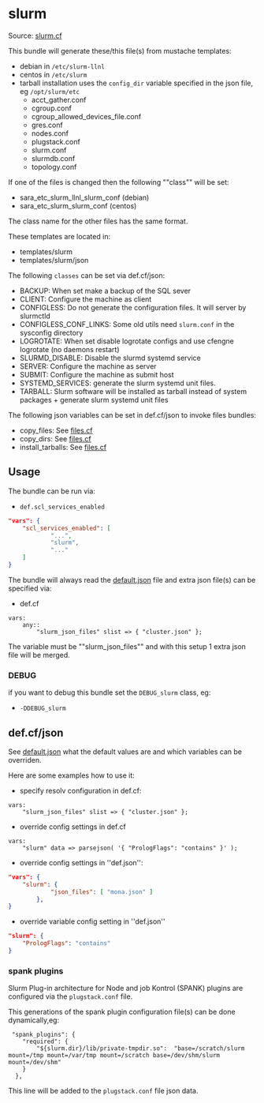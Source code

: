 
# slurm

Source: [slurm.cf](/services/slurm.cf)

This bundle will generate these/this file(s) from mustache templates:
 * debian in `/etc/slurm-llnl`
 * centos in `/etc/slurm`
 * tarball installation uses the `config_dir` variable specified in the json file, eg `/opt/slurm/etc`
    * acct_gather.conf
    * cgroup.conf
    * cgroup_allowed_devices_file.conf
    * gres.conf
    * nodes.conf
    * plugstack.conf
    * slurm.conf
    * slurmdb.conf
    * topology.conf

If one of the files is changed then the following ""class"" will be set:
 * sara_etc_slurm_llnl_slurm_conf (debian)
 * sara_etc_slurm_slurm_conf (centos)

The class name for the other files has the same format.

These templates are located in:
 * templates/slurm
 * templates/slurm/json

The following `classes` can be set via def.cf/json:
 * BACKUP: When set make a backup of the SQL sever
 * CLIENT: Configure the machine as client
 * CONFIGLESS: Do not generate the configuration files. It will server by slurmctld
 * CONFIGLESS_CONF_LINKS: Some old utils need `slurm.conf` in the sysconfig directory
 * LOGROTATE: When set disable logrotate configs and use cfengne logrotate (no daemons restart)
 * SLURMD_DISABLE: Disable the slurmd systemd service
 * SERVER: Configure the machine as server
 * SUBMIT: Configure the machine as submit host
 * SYSTEMD_SERVICES: generate the slurm systemd unit files.
 * TARBALL: Slurm software will be installed as tarball instead of system packages + generate slurm systemd unit files

The following json variables can be set in def.cf/json to  invoke files bundles:
 * copy_files: See [files.cf](/masterfiles/lib/scl/files.cf)
 * copy_dirs: See [files.cf](/masterfiles/lib/scl/files.cf)
 * install_tarballs: See [files.cf](/masterfiles/lib/scl/files.cf)

## Usage

The bundle can be run via:
 * `def.scl_services_enabled`
```json
"vars": {
    "scl_services_enabled": [
            "...",
            "slurm",
            "..."
    ]
}
```

The bundle will always read the [default.json](/templates/slurm/json/default.json) file
and extra json file(s) can be specified via:
 * def.cf
```
vars:
    any::
        "slurm_json_files" slist => { "cluster.json" };
```

The variable must be ""slurm_json_files"" and with this setup 1 extra json file will be merged.

### DEBUG

if you want to debug this bundle set the `DEBUG_slurm` class, eg:
 * `-DDEBUG_slurm`

## def.cf/json

See [default.json](/templates/slurm/json/default.json) what the default values are and
which variables can be overriden.

Here are some examples how to use it:
 * specify resolv configuration in def.cf:
```
vars:
    "slurm_json_files" slist => { "cluster.json" };
```

 * override config settings in def.cf
```
vars:
    "slurm" data => parsejson( '{ "PrologFlags": "contains" }' );
```

 * override config settings in ''def.json'':
```json
"vars": {
    "slurm": {
            "json_files": [ "mona.json" ]
        },
}
```

 * override variable config setting in ''def.json''
```json
"slurm": {
    "PrologFlags": "contains"
}
```

### spank plugins

Slurm Plug-in architecture for Node and job Kontrol (SPANK)
plugins are configured via the `plugstack.conf` file.

This generations of the spank plugin configuration file(s) can be
done dynamically,eg:
```#json
 "spank_plugins": {
    "required": {
        "${slurm.dir}/lib/private-tmpdir.so":  "base=/scratch/slurm mount=/tmp mount=/var/tmp mount=/scratch base=/dev/shm/slurm mount=/dev/shm"
    }
  },
```

This line will be added to the `plugstack.conf` file
json data.
